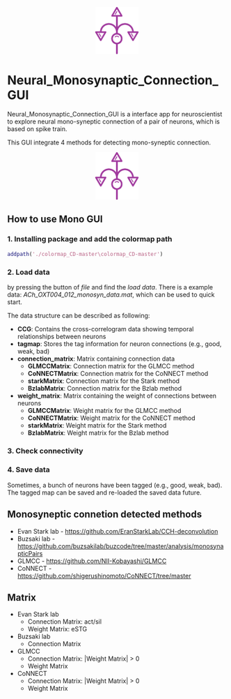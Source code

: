 <p align="center">
    <img src="logo.png" width="20%">
</p>



# Neural_Monosynaptic_Connection_GUI
Neural_Monosynaptic_Connection_GUI is a interface app for neuroscientist to explore neural mono-syneptic connection of a pair of neurons, which is based on spike train.

This GUI integrate 4 methods for detecting mono-syneptic connection.

<p align="center">
    <img src="logo.png" width="20%">
</p>

## How to use Mono GUI
### 1. Installing package and add the colormap path 
```matlab
addpath('./colormap_CD-master\colormap_CD-master')
```
### 2. Load data 
by pressing the button of *file* and find the *load data*. There is a example data: *ACh_OXT004_012_monosyn_data.mat*, which can be used to quick start.

The data structure can be described as following:
- **CCG**: Contains the cross-correlogram data showing temporal relationships between neurons
- **tagmap**: Stores the tag information for neuron connections (e.g., good, weak, bad)
- **connection_matrix**: Matrix containing connection data
  - **GLMCCMatrix**: Connection matrix for the GLMCC method
  - **CoNNECTMatrix**: Connection matrix for the CoNNECT method
  - **starkMatrix**: Connection matrix for the Stark method
  - **BzlabMatrix**: Connection matrix for the Bzlab method
- **weight_matrix**: Matrix containing the weight of connections between neurons
  - **GLMCCMatrix**: Weight matrix for the GLMCC method
  - **CoNNECTMatrix**: Weight matrix for the CoNNECT method
  - **starkMatrix**: Weight matrix for the Stark method
  - **BzlabMatrix**: Weight matrix for the Bzlab method

### 3. Check connectivity

### 4. Save data
Sometimes, a bunch of neurons have been tagged (e.g., good, weak, bad). The tagged map can be saved and re-loaded the saved data future. 

## Monosyneptic connetion detected methods
- Evan Stark lab - https://github.com/EranStarkLab/CCH-deconvolution
- Buzsaki lab - https://github.com/buzsakilab/buzcode/tree/master/analysis/monosynapticPairs
- GLMCC - https://github.com/NII-Kobayashi/GLMCC
- CoNNECT - https://github.com/shigerushinomoto/CoNNECT/tree/master

## Matrix
- Evan Stark lab 
  - Connection Matrix: act/sil
  - Weight Matrix: eSTG
- Buzsaki lab
  - Connection Matrix
- GLMCC
  - Connection Matrix: |Weight Matrix| > 0
  - Weight Matrix
- CoNNECT
  - Connection Matrix: |Weight Matrix| > 0
  - Weight Matrix

